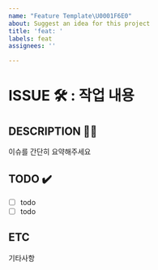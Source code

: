 ```yaml
---
name: "Feature Template\U0001F6E0️"
about: Suggest an idea for this project
title: 'feat: '
labels: feat
assignees: ''

---
```


# ISSUE 🛠️ : 작업 내용

## DESCRIPTION ✍🏻

이슈를 간단히 요약해주세요

## TODO ✔️

- [ ] todo
- [ ] todo

## ETC

기타사항
